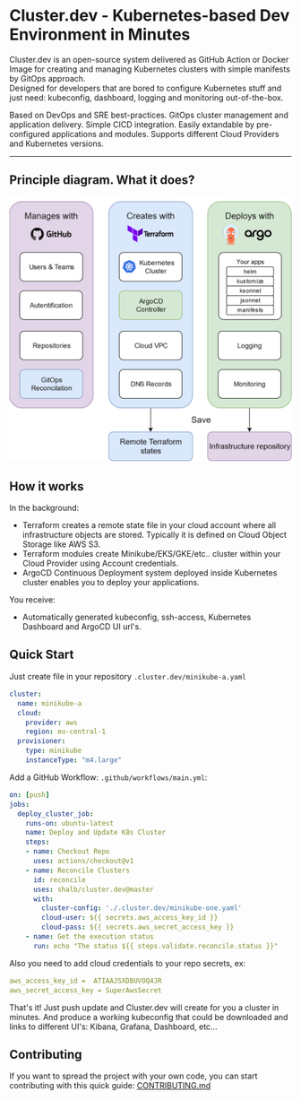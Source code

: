 # Cluster.dev - Kubernetes-based Dev Environment in Minutes

Cluster.dev is an open-source system delivered as GitHub Action or Docker Image 
for creating and managing Kubernetes clusters with simple manifests by GitOps approach.  
Designed for developers that are bored to configure Kubernetes stuff
and just need: kubeconfig, dashboard, logging and monitoring out-of-the-box.  

Based on DevOps and SRE best-practices. GitOps cluster management and application delivery.
Simple CICD integration. Easily extandable by pre-configured applications and modules. 
Supports different Cloud Providers and Kubernetes versions.

----
## Principle diagram. What it does?

![cluster.dev diagram](images/cluster-dev-diagram.png)

## How it works

In the background: 

 - Terraform creates a remote state file in your cloud account where all infrastructure objects are stored.
   Typically it is defined on Cloud Object Storage like AWS S3.
 - Terraform modules create Minikube/EKS/GKE/etc.. cluster within your Cloud Provider using Account credentials.
 - ArgoCD Continuous Deployment system deployed inside Kubernetes cluster enables you to deploy your applications.

You receive:  

 - Automatically generated kubeconfig, ssh-access, Kubernetes Dashboard and ArgoCD UI url's. 

## Quick Start

Just create file in your repository  `.cluster.dev/minikube-a.yaml` 
```yaml
cluster:
  name: minikube-a
  cloud: 
    provider: aws
    region: eu-central-1
  provisioner:
    type: minikube
    instanceType: "m4.large"
```


Add a GitHub Workflow: `.github/workflows/main.yml`:  
```yaml
on: [push]
jobs:
  deploy_cluster_job:
    runs-on: ubuntu-latest
    name: Deploy and Update K8s Cluster
    steps:
    - name: Checkout Repo
      uses: actions/checkout@v1
    - name: Reconcile Clusters
      id: reconcile
      uses: shalb/cluster.dev@master
      with:
        cluster-config: './.cluster.dev/minikube-one.yaml'
        cloud-user: ${{ secrets.aws_access_key_id }}
        cloud-pass: ${{ secrets.aws_secret_access_key }}
    - name: Get the execution status
      run: echo "The status ${{ steps.validate.reconcile.status }}"
```

Also you need to add cloud credentials to your repo secrets, ex: 
```yaml
aws_access_key_id =  ATIAAJSXDBUVOQ4JR
aws_secret_access_key = SuperAwsSecret
```

That's it! Just push update and Cluster.dev will create for you a cluster in minutes.
And produce a working kubeconfig that could be downloaded and links to different UI's: Kibana, Grafana, Dashboard, etc...

## Contributing 

If you want to spread the project with your own code, you can start contributing with this quick guide: [CONTRIBUTING.md](./contributing/)
